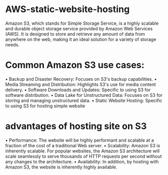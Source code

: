 # AWS-static-website-hosting
Amazon S3, which stands for Simple Storage Service, is a highly scalable and durable object storage service provided by Amazon Web Services (AWS). It is designed to store and retrieve any amount of data from anywhere on the web, making it an ideal solution for a variety of storage needs.


# Common Amazon S3 use cases:
•	Backup and Disaster Recovery: Focuses on S3's backup capabilities.
•	Media Streaming and Distribution: Highlights S3's use for media content delivery.
•	Software Downloads and Updates: Specific to using S3 for software distribution.
•	Data Lake for Unstructured Data: Focuses on S3 for storing and managing unstructured data.
•	Static Website Hosting: Specific to using S3 for hosting simple website

# advantages of hosting site on S3
•	Performance: The website will be highly performant and scalable at a fraction of the cost of a traditional Web server.
•	Scalability: Amazon S3 is inherently scalable. For popular websites, the Amazon S3 architecture will scale seamlessly to serve thousands of HTTP requests per second without any changes to the architecture.
•	Availability: In addition, by hosting with Amazon S3, the website is inherently highly available.

